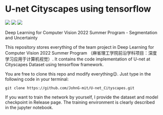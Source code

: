 # U-net Cityscapes using tensorflow
<a href="https://creativecommons.org/licenses/by/4.0/"><img src="https://camo.githubusercontent.com/bca967b18143b8a5b2ffe78bd4a1a30f6bc21de83bd8336f748e96498af38b38/68747470733a2f2f696d672e736869656c64732e696f2f62616467652f4c6963656e73652d43432532304259253230342e302d6c69676874677265792e737667"></a> 
<a href="https://jupyter.org/"><img src="https://img.shields.io/badge/Made%20with-Jupyter-orange?style=flat&logo=appveyor&logo=Jupyter"></a> 
<a href="https://tensorflow.google.cn/"><img src ="https://img.shields.io/badge/TensorFlow-FF6F00?style=flat&logo=appveyor&logo=tensorflow&logoColor=white"></a>

Deep Learning for Computer Vision 2022 Summer Program - Segmentation and Uncertainty

This repository stores everything of the team project in Deep Learning for Computer Vision 2022 Summer Program （麻省理工学院前沿学科项目：深度学习应用于计算机视觉）. It contains the code implementation of U-net at Cityscapes Dataset using tensorflow framework. 

You are free to clone this repo and modify everything:wink:. Just type in the following code in your terminal:
```
git clone https://github.com/JohnG-mit/U-net_Cityscapes.git
```

If you want to train the network by yourself, I provide the dataset and model checkpoint in Release page. The training environment is clearly described in the jupyter notebook.

